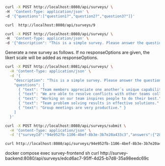 ```bash
curl -X POST http://localhost:8080/api/surveys/ \
-H  'Content-Type: application/json' \
-d '{"questions":["question1?","question2?","question3?"]}'
```

```bash
curl  http://localhost:8080/api/surveys/9
```

```bash
curl -X POST http://localhost:8080/api/surveys/ \
-H  'Content-Type: application/json' \
-d '{"description": "This is a simple survey. Please answer the questions and submit", "questions":["question1?","question2?","question3?"]}'
```


Generate a new survey as follows. 
If no responseOptions are given, the likert scale will be added as responseOptions.
```bash
curl -X POST http://localhost:8081/api/surveys/ \
  -H 'Content-Type: application/json' \
  -d '{
    "description": "This is a simple survey. Please answer the questions and submit",
    "questions": [
      { "text": "Team members appreciate one another´s unique capabilities." },
      { "text": "We are able to resolve conflicts with other teams collaboratively." },
      { "text": "Working on our team inspires people to do their best." },
      { "text": "Team problem solving results in effective solutions." },
      { "text": "Group meetings are very productive." }
    ]
  }'
```


```bash
curl -X POST http://localhost:8080/api/surveys/submit \
  -H 'Content-Type: application/json' \
  -d '{"surveyId":"94e952fb-1106-4bef-8b3e-3b7e20a433c3","answers":{"28c1a0b2-8db9-49ba-bc4c-1e94faf6e004":3,"e8db7700-8b93-4092-ac0b-a291c27706f7":2,"e07f3b8f-bced-453b-9668-344938e983e5":2}}'
```

```bash
curl http://localhost:8080/api/surveys/94e952fb-1106-4bef-8b3e-3b7e20a433c3/results
```



docker compose exec survey-frontend sh
curl http://survey-backend:8080/api/surveys/edcd6ac7-95ff-4d25-b7d8-35a98eedc69c
